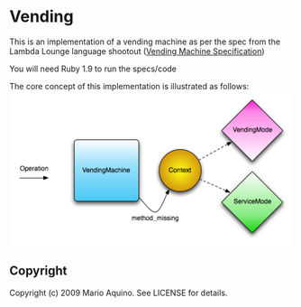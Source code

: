 Vending
=======

This is an implementation of a vending machine as per the spec from the Lambda Lounge language shootout ([Vending Machine Specification](http://stllambdalounge.files.wordpress.com/2009/03/vendingmachinespecification.pdf))

You will need Ruby 1.9 to run the specs/code

The core concept of this implementation is illustrated as follows:  
![delegation strategy](doc/core.png "Context Modules delegated to for operations")

Copyright
---------

Copyright (c) 2009 Mario Aquino. See LICENSE for details.
